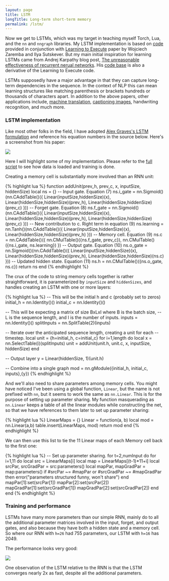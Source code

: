 ```yaml
---
layout: page
title: LSTM
longTitle: Long-term short-term memory
permalink: /lstm/
---
```


Now we get to LSTMs, which was my target in teaching myself Torch, Lua, and the <code>nn</code> and <code>nngraph</code> libraries.
My LSTM implementation is based on [code](https://github.com/wojzaremba/lstm) provided in conjunction with [Learning to Execute](http://arxiv.org/abs/1410.4615) paper by Wojciech Zaremba and Ilya Sutskever.
But my main initial inspiration for learning LSTMs came from Andrej Karpathy blog post, [The unreasonable effectiveness of recurrent nerual networks](http://karpathy.github.io/2015/05/21/rnn-effectiveness/). His [code base](https://github.com/karpathy/char-rnn) is also a derivative of the Learning to Execute code.

LSTMs supposedly have a major advantage in that they can capture long-term dependencies in the sequence. In the context of NLP this can mean learning structures like matching parenthesis or brackets hundreds or thousands of characters apart. In addition to the above papers, other applications include, [machine translation](http://papers.nips.cc/paper/5346-sequence-to-sequence-learning-with-neural-networks.pdf), [captioning images](http://arxiv.org/pdf/1411.4555v2.pdf), handwriting recognition, and much more.

### LSTM implementation

Like most other folks in the field, I have adopted [Alex Graves's LSTM formulation](http://arxiv.org/pdf/1308.0850v5.pdf) and reference his equation numbers in the source below. Here's a screenshot from his paper:

<div class="full-width-image">
  <img src="{{"/assets/lstm/graves_equations.png" | prepend: site.baseurl }}">
</div>

Here I will highlight some of my implementation. Please refer to the [full script](https://github.com/kbullaughey/lstm-play/blob/master/toys/lstm/model-1_layer.lua) to see how data is loaded and training is done.

Creating a memory cell is substantially more involved than an RNN unit:

{% highlight lua %}
function addUnit(prev_h, prev_c, x, inputSize, hiddenSize)
  local ns = {}
  -- Input gate. Equation (7)
  ns.i_gate = nn.Sigmoid()(nn.CAddTable()({
    Linear(inputSize,hiddenSize)(x),
    Linear(hiddenSize,hiddenSize)(prev_h),
    Linear(hiddenSize,hiddenSize)(prev_c)
  }))
  -- Forget gate. Equation (8)
  ns.f_gate = nn.Sigmoid()(nn.CAddTable()({
    Linear(inputSize,hiddenSize)(x),
    Linear(hiddenSize,hiddenSize)(prev_h),
    Linear(hiddenSize,hiddenSize)(prev_c)
  }))
  -- New contribution to c. Right term in equation (9)
  ns.learning = nn.Tanh()(nn.CAddTable()({
    Linear(inputSize,hiddenSize)(x),
    Linear(hiddenSize,hiddenSize)(prev_h)
  }))
  -- Memory cell. Equation (9)
  ns.c = nn.CAddTable()({
    nn.CMulTable()({ns.f_gate, prev_c}),
    nn.CMulTable()({ns.i_gate, ns.learning})
  })
  -- Output gate. Equation (10)
  ns.o_gate = nn.Sigmoid()(nn.CAddTable()({
    Linear(inputSize,hiddenSize)(x),
    Linear(hiddenSize,hiddenSize)(prev_h),
    Linear(hiddenSize,hiddenSize)(ns.c)
  }))
  -- Updated hidden state. Equation (11)
  ns.h = nn.CMulTable()({ns.o_gate, ns.c})
  return ns
end
{% endhighlight %}

The crux of the code to string memory cells together is rather straightforward, it is parameterized by <code>inputSize</code> and <code>hiddenSizes</code>, and handles creating an LSTM with one or more layers:

{% highlight lua %}
-- This will be the initial h and c (probably set to zeros)
initial_h = nn.Identity()()
initial_c = nn.Identity()()

-- This will be expecting a matrix of size BxLxI where B is the batch size,
-- L is the sequence length, and I is the number of inputs.
inputs = nn.Identity()()
splitInputs = nn.SplitTable(2)(inputs)

-- Iterate over the anticipated sequence length, creating a unit for each
-- timestep.
local unit = {h=initial_h, c=initial_c}
for i=1,length do
  local x = nn.SelectTable(i)(splitInputs)
  unit = addUnit(unit.h, unit.c, x, inputSize, hiddenSize)
end

-- Output layer
y = Linear(hiddenSize, 1)(unit.h)

-- Combine into a single graph
mod = nn.gModule({initial_h, initial_c, inputs},{y})
{% endhighlight %}

And we'll also need to share parameters among memory cells. You might have noticed I've been using a global function, <code>Linear</code>, but the name is not prefixed with <code>nn</code>, but it seems to work the same as <code>nn.Linear</code>. This is for the purpose of setting up parameter sharing. My function masquerading as <code>nn.Linear</code> keeps a table of all the linear modules while constructing the net, so that we have references to them later to set up parameter sharing:

{% highlight lua %}
LinearMaps = {}
Linear = function(a, b)
  local mod = nn.Linear(a,b)
  table.insert(LinearMaps, mod)
  return mod
end
{% endhighlight %}

We can then use this list to tie the 11 Linear maps of each Memory cell back to the first one:

{% highlight lua %}
-- Set up parameter sharing. 
for t=2,numInput do
  for i=1,11 do
    local src = LinearMaps[i]
    local map = LinearMaps[(t-1)*11+i]
    local srcPar, srcGradPar = src:parameters()
    local mapPar, mapGradPar = map:parameters()
    if #srcPar ~= #mapPar or #srcGradPar ~= #mapGradPar then
      error("parameters structured funny, won't share")
    end
    mapPar[1]:set(srcPar[1])
    mapPar[2]:set(srcPar[2])
    mapGradPar[1]:set(srcGradPar[1])
    mapGradPar[2]:set(srcGradPar[2])
  end
end
{% endhighlight %}

### Training and performance

LSTMs have many more parameters than our simple RNN, mainly do to all the additional parameter matrices involved in the input, forget, and output gates, and also because they have both a hidden state and a memory cell. So where our RNN with <code>h=26</code> had 755 parameters, our LSTM with <code>h=16</code> has 2049.

The performance looks very good:

<div class="standard-image">
  <img src="{{"/assets/lstm/model-1_layer-1.png" | prepend: site.baseurl }}">
</div>

One observation of the LSTM relative to the RNN is that the LSTM converges nearly 2x as fast, despite all the additional parameters.
